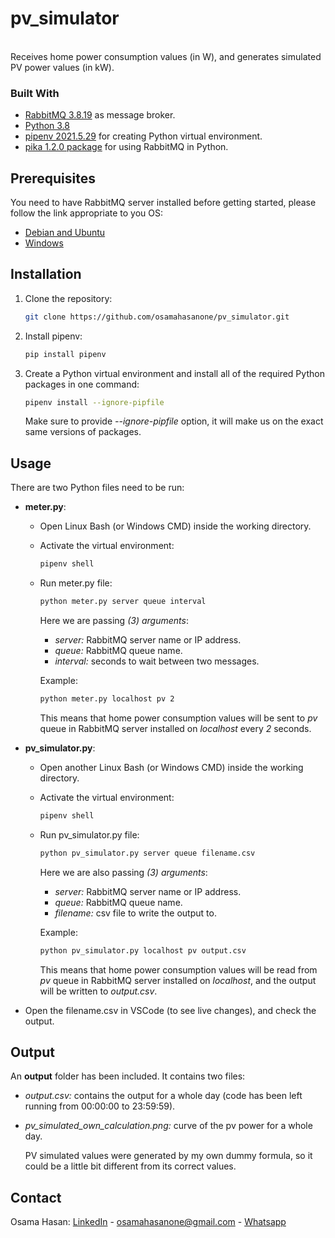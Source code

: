 # pv_simulator
<br />
Receives home power consumption values (in W), and generates simulated PV power values (in kW).

### Built With

* [RabbitMQ 3.8.19](https://www.rabbitmq.com/#getstarted) as message broker.
* [Python 3.8](https://www.python.org/downloads/release/python-380/)
* [pipenv 2021.5.29](https://pypi.org/project/pipenv/) for creating Python virtual environment.
* [pika 1.2.0 package](https://pypi.org/project/pika/) for using RabbitMQ in Python.

## Prerequisites

You need to have RabbitMQ server installed before getting started, please follow the link appropriate to you OS:

  * [Debian and Ubuntu](https://www.rabbitmq.com/install-debian.html)
  * [Windows](https://www.rabbitmq.com/install-windows.html)

## Installation

1. Clone the repository:

   ```sh
   git clone https://github.com/osamahasanone/pv_simulator.git
   ```
2. Install pipenv:
   
   ```sh
   pip install pipenv
   ```
   
3. Create a Python virtual environment and install all of the required Python packages in one command:

   ```sh
   pipenv install --ignore-pipfile
   ```
  
    Make sure to provide *--ignore-pipfile* option, it will make us on the exact same versions of packages.
  
## Usage

There are two Python files need to be run:
* **meter.py**:
  - Open Linux Bash (or Windows CMD) inside the working directory.
  - Activate the virtual environment:
  
    ```sh
    pipenv shell
    ```
  - Run meter.py file:
    
    ```sh
    python meter.py server queue interval
    ```
    
    Here we are passing *(3) arguments*:
    - *server:* RabbitMQ server name or IP address.
    - *queue:* RabbitMQ queue name.
    - *interval:* seconds to  wait between two messages.

    Example:
    
    ```sh
    python meter.py localhost pv 2
    ```    
    
    This means that home power consumption values will be sent to *pv* queue in RabbitMQ server installed on *localhost* every *2* seconds.
    
* **pv_simulator.py**:
  - Open another Linux Bash (or Windows CMD) inside the working directory.
  - Activate the virtual environment:
  
    ```sh
    pipenv shell
    ```
  - Run pv_simulator.py file:
  
    ```sh
    python pv_simulator.py server queue filename.csv
    ```
    
    Here we are also passing *(3) arguments*:
    - *server:* RabbitMQ server name or IP address.
    - *queue:* RabbitMQ queue name.
    - *filename:* csv file to write the output to.

    Example:
    
    ```sh
    python pv_simulator.py localhost pv output.csv
    ```   
    This means that home power consumption values will be read from *pv* queue in RabbitMQ server installed on *localhost*, and the output will be written to *output.csv*.

* Open the filename.csv in VSCode (to see live changes), and check the output.

## Output

An **output** folder has been included. It contains two files:

- *output.csv:* contains the output for a whole day (code has been left running from 00:00:00 to 23:59:59).

- *pv_simulated_own_calculation.png:* curve of the pv power for a whole day. 

  PV simulated values were generated by my own dummy formula, so it could be a little bit different from its correct values.

## Contact

Osama Hasan: [LinkedIn](https://www.linkedin.com/in/osamahasanone) - osamahasanone@gmail.com - [Whatsapp](https://wa.me/96176430029)





